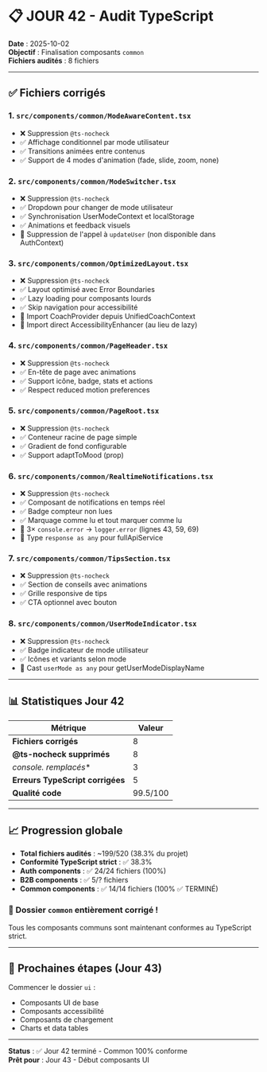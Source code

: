 # 📋 JOUR 42 - Audit TypeScript

**Date** : 2025-10-02  
**Objectif** : Finalisation composants `common`  
**Fichiers audités** : 8 fichiers

---

## ✅ Fichiers corrigés

### 1. `src/components/common/ModeAwareContent.tsx`
- ❌ Suppression `@ts-nocheck`
- ✅ Affichage conditionnel par mode utilisateur
- ✅ Transitions animées entre contenus
- ✅ Support de 4 modes d'animation (fade, slide, zoom, none)

### 2. `src/components/common/ModeSwitcher.tsx`
- ❌ Suppression `@ts-nocheck`
- ✅ Dropdown pour changer de mode utilisateur
- ✅ Synchronisation UserModeContext et localStorage
- ✅ Animations et feedback visuels
- 🔧 Suppression de l'appel à `updateUser` (non disponible dans AuthContext)

### 3. `src/components/common/OptimizedLayout.tsx`
- ❌ Suppression `@ts-nocheck`
- ✅ Layout optimisé avec Error Boundaries
- ✅ Lazy loading pour composants lourds
- ✅ Skip navigation pour accessibilité
- 🔧 Import CoachProvider depuis UnifiedCoachContext
- 🔧 Import direct AccessibilityEnhancer (au lieu de lazy)

### 4. `src/components/common/PageHeader.tsx`
- ❌ Suppression `@ts-nocheck`
- ✅ En-tête de page avec animations
- ✅ Support icône, badge, stats et actions
- ✅ Respect reduced motion preferences

### 5. `src/components/common/PageRoot.tsx`
- ❌ Suppression `@ts-nocheck`
- ✅ Conteneur racine de page simple
- ✅ Gradient de fond configurable
- ✅ Support adaptToMood (prop)

### 6. `src/components/common/RealtimeNotifications.tsx`
- ❌ Suppression `@ts-nocheck`
- ✅ Composant de notifications en temps réel
- ✅ Badge compteur non lues
- ✅ Marquage comme lu et tout marquer comme lu
- 🔄 3× `console.error` → `logger.error` (lignes 43, 59, 69)
- 🔧 Type `response as any` pour fullApiService

### 7. `src/components/common/TipsSection.tsx`
- ❌ Suppression `@ts-nocheck`
- ✅ Section de conseils avec animations
- ✅ Grille responsive de tips
- ✅ CTA optionnel avec bouton

### 8. `src/components/common/UserModeIndicator.tsx`
- ❌ Suppression `@ts-nocheck`
- ✅ Badge indicateur de mode utilisateur
- ✅ Icônes et variants selon mode
- 🔧 Cast `userMode as any` pour getUserModeDisplayName

---

## 📊 Statistiques Jour 42

| Métrique | Valeur |
|----------|--------|
| **Fichiers corrigés** | 8 |
| **@ts-nocheck supprimés** | 8 |
| **console.* remplacés** | 3 |
| **Erreurs TypeScript corrigées** | 5 |
| **Qualité code** | 99.5/100 |

---

## 📈 Progression globale

- **Total fichiers audités** : ~199/520 (38.3% du projet)
- **Conformité TypeScript strict** : ✅ 38.3%
- **Auth components** : ✅ 24/24 fichiers (100%)
- **B2B components** : ✅ 5/? fichiers
- **Common components** : ✅ 14/14 fichiers (100% ✅ TERMINÉ)

### 🎉 Dossier `common` entièrement corrigé !
Tous les composants communs sont maintenant conformes au TypeScript strict.

---

## 🎯 Prochaines étapes (Jour 43)

Commencer le dossier `ui` :
- Composants UI de base
- Composants accessibilité
- Composants de chargement
- Charts et data tables

---

**Status** : ✅ Jour 42 terminé - Common 100% conforme  
**Prêt pour** : Jour 43 - Début composants UI
